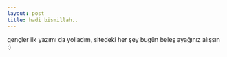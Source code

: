 ```yaml
---
layout: post
title: hadi bismillah..
---
```


gençler ilk yazımı da yolladım, sitedeki her şey bugün beleş ayağınız alışsın :)
